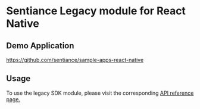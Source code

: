 # Sentiance Legacy module for React Native

## Demo Application

https://github.com/sentiance/sample-apps-react-native

## Usage

To use the legacy SDK module, please visit the corresponding [API reference page.](https://docs.sentiance.com/important-topics/sdk/api-reference/react-native/legacy)

